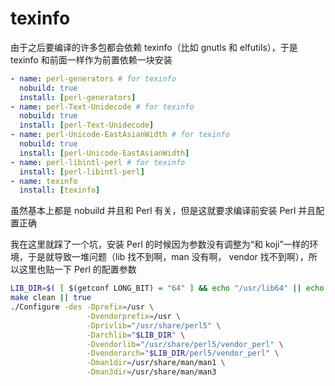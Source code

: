 # texinfo

由于之后要编译的许多包都会依赖 texinfo（比如 gnutls 和 elfutils），于是 texinfo 和前面一样作为前置依赖一块安装

```yaml
- name: perl-generators # for texinfo
  nobuild: true
  install: [perl-generators]
- name: perl-Text-Unidecode # for texinfo
  nobuild: true
  install: [perl-Text-Unidecode]
- name: perl-Unicode-EastAsianWidth # for texinfo
  nobuild: true
  install: [perl-Unicode-EastAsianWidth]
- name: perl-libintl-perl # for texinfo
  install: [perl-libintl-perl]
- name: texinfo
  install: [texinfo]
```

虽然基本上都是 nobuild 并且和 Perl 有关，但是这就要求编译前安装 Perl 并且配置正确

我在这里就踩了一个坑，安装 Perl 的时候因为参数没有调整为“和 koji”一样的环境，于是就导致一堆问题（lib 找不到啊，man 没有啊， vendor 找不到啊），所以这里也贴一下 Perl 的配置参数

```bash
LIB_DIR=$( [ $(getconf LONG_BIT) = "64" ] && echo "/usr/lib64" || echo "/usr/lib" )
make clean || true
./Configure -des -Dprefix=/usr \
                 -Dvendorprefix=/usr \
                 -Dprivlib="/usr/share/perl5" \
                 -Darchlib="$LIB_DIR" \
                 -Dvendorlib="/usr/share/perl5/vendor_perl" \
                 -Dvendorarch="$LIB_DIR/perl5/vendor_perl" \
                 -Dman1dir=/usr/share/man/man1 \
                 -Dman3dir=/usr/share/man/man3
```
